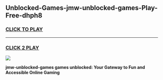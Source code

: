 
## Unblocked-Games-jmw-unblocked-games-Play-Free-dhph8
<h3>
<a href="https://premium76.site?title=jmw-unblocked-games&ref=23A">CLICK TO PLAY</a></h3>
<hr>

<h3>
<a href="https://premium76.site?title=jmw-unblocked-games&ref=23A">CLICK 2 PLAY</a>
  
</h3>

<a href="https://premium76.site?title=jmw-unblocked-games&ref=23A"><img src="https://clearcache.store/games.png"></a>


**jmw-unblocked-games games unblocked: Your Gateway to Fun and Accessible Online Gaming**
